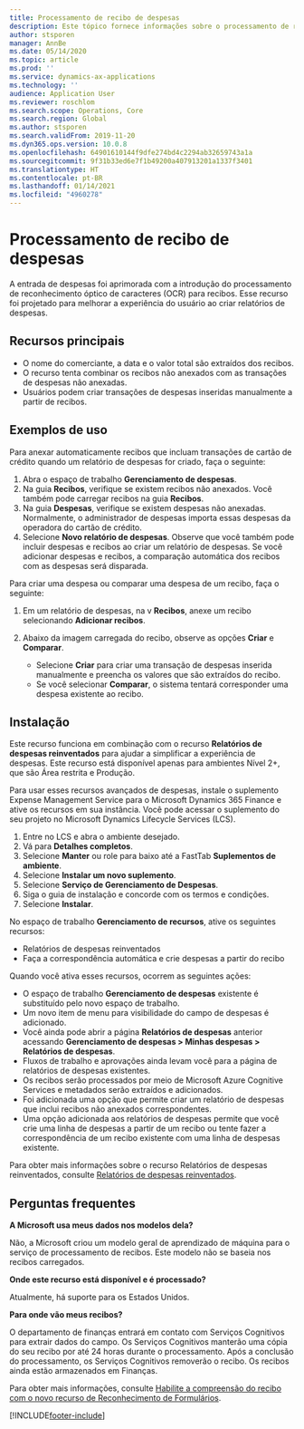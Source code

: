 ```yaml
---
title: Processamento de recibo de despesas
description: Este tópico fornece informações sobre o processamento de reconhecimento óptico de caracteres (OCR) para recibos. Esse recurso foi projetado para melhorar a experiência do usuário ao criar relatórios de despesas no Microsoft Dynamics 365 Finance.
author: stsporen
manager: AnnBe
ms.date: 05/14/2020
ms.topic: article
ms.prod: ''
ms.service: dynamics-ax-applications
ms.technology: ''
audience: Application User
ms.reviewer: roschlom
ms.search.scope: Operations, Core
ms.search.region: Global
ms.author: stsporen
ms.search.validFrom: 2019-11-20
ms.dyn365.ops.version: 10.0.8
ms.openlocfilehash: 64901610144f9dfe274bd4c2294ab32659743a1a
ms.sourcegitcommit: 9f31b33ed6e7f1b49200a407913201a1337f3401
ms.translationtype: HT
ms.contentlocale: pt-BR
ms.lasthandoff: 01/14/2021
ms.locfileid: "4960278"
---
```

# <a name="expense-receipt-processing"></a>Processamento de recibo de despesas

A entrada de despesas foi aprimorada com a introdução do processamento de reconhecimento óptico de caracteres (OCR) para recibos. Esse recurso foi projetado para melhorar a experiência do usuário ao criar relatórios de despesas.

## <a name="key-features"></a>Recursos principais

- O nome do comerciante, a data e o valor total são extraídos dos recibos.
- O recurso tenta combinar os recibos não anexados com as transações de despesas não anexadas.
- Usuários podem criar transações de despesas inseridas manualmente a partir de recibos.

## <a name="usage-examples"></a>Exemplos de uso

Para anexar automaticamente recibos que incluam transações de cartão de crédito quando um relatório de despesas for criado, faça o seguinte:

  1. Abra o espaço de trabalho **Gerenciamento de despesas**.
  2. Na guia **Recibos**, verifique se existem recibos não anexados. Você também pode carregar recibos na guia **Recibos**.
  3. Na guia **Despesas**, verifique se existem despesas não anexadas. Normalmente, o administrador de despesas importa essas despesas da operadora do cartão de crédito.
  4. Selecione **Novo relatório de despesas**. Observe que você também pode incluir despesas e recibos ao criar um relatório de despesas. Se você adicionar despesas e recibos, a comparação automática dos recibos com as despesas será disparada.

Para criar uma despesa ou comparar uma despesa de um recibo, faça o seguinte:

  1. Em um relatório de despesas, na v **Recibos**, anexe um recibo selecionando **Adicionar recibos**.
  2. Abaixo da imagem carregada do recibo, observe as opções **Criar** e **Comparar**.

      - Selecione **Criar** para criar uma transação de despesas inserida manualmente e preencha os valores que são extraídos do recibo.
      - Se você selecionar **Comparar**, o sistema tentará corresponder uma despesa existente ao recibo.

## <a name="installation"></a>Instalação

Este recurso funciona em combinação com o recurso **Relatórios de despesas reinventados** para ajudar a simplificar a experiência de despesas. Este recurso está disponível apenas para ambientes Nível 2+, que são Área restrita e Produção.

Para usar esses recursos avançados de despesas, instale o suplemento Expense Management Service para o Microsoft Dynamics 365 Finance e ative os recursos em sua instância. Você pode acessar o suplemento do seu projeto no Microsoft Dynamics Lifecycle Services (LCS).

1. Entre no LCS e abra o ambiente desejado.
2. Vá para **Detalhes completos**.
3. Selecione **Manter** ou role para baixo até a FastTab **Suplementos de ambiente**.
4. Selecione **Instalar um novo suplemento**.
5. Selecione **Serviço de Gerenciamento de Despesas**.
6. Siga o guia de instalação e concorde com os termos e condições.
7. Selecione **Instalar**.

No espaço de trabalho **Gerenciamento de recursos**, ative os seguintes recursos:

- Relatórios de despesas reinventados
- Faça a correspondência automática e crie despesas a partir do recibo

Quando você ativa esses recursos, ocorrem as seguintes ações:

- O espaço de trabalho **Gerenciamento de despesas** existente é substituído pelo novo espaço de trabalho.
- Um novo item de menu para visibilidade do campo de despesas é adicionado.
- Você ainda pode abrir a página **Relatórios de despesas** anterior acessando **Gerenciamento de despesas > Minhas despesas > Relatórios de despesas**.
- Fluxos de trabalho e aprovações ainda levam você para a página de relatórios de despesas existentes.
- Os recibos serão processados por meio de Microsoft Azure Cognitive Services e metadados serão extraídos e adicionados.
- Foi adicionada uma opção que permite criar um relatório de despesas que inclui recibos não anexados correspondentes.
- Uma opção adicionada aos relatórios de despesas permite que você crie uma linha de despesas a partir de um recibo ou tente fazer a correspondência de um recibo existente com uma linha de despesas existente.

Para obter mais informações sobre o recurso Relatórios de despesas reinventados, consulte [Relatórios de despesas reinventados](ExpenseWorkspaceNew.md).

## <a name="frequently-asked-questions"></a>Perguntas frequentes

**A Microsoft usa meus dados nos modelos dela?**

Não, a Microsoft criou um modelo geral de aprendizado de máquina para o serviço de processamento de recibos. Este modelo não se baseia nos recibos carregados.

**Onde este recurso está disponível e é processado?**

Atualmente, há suporte para os Estados Unidos.

**Para onde vão meus recibos?**

O departamento de finanças entrará em contato com Serviços Cognitivos para extrair dados do campo. Os Serviços Cognitivos manterão uma cópia do seu recibo por até 24 horas durante o processamento. Após a conclusão do processamento, os Serviços Cognitivos removerão o recibo. Os recibos ainda estão armazenados em Finanças.

Para obter mais informações, consulte [Habilite a compreensão do recibo com o novo recurso de Reconhecimento de Formulários](https://azure.microsoft.com/blog/enable-receipt-understanding-with-form-recognizer-s-new-capability/).


[!INCLUDE[footer-include](../includes/footer-banner.md)]